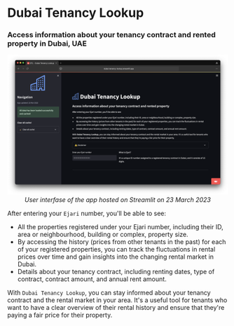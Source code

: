 # Dubai Tenancy Lookup
### Access information about your tenancy contract and rented property in Dubai, UAE

<p align="center">
  <img src="https://github.com/imeleges/Dubai-Tenancy-Lookup/blob/main/images/2023-03-23_app_UI.png?raw=true" alt="App UI on 22 March 2023"/>
  <br>
  <em>User interfase of the app hosted on Streamlit on 23 March 2023</em>
</p>

After entering your `Ejari` number, you'll be able to see:

- All the properties registered under your Ejari number, including their ID, area or neighbourhood, building or complex, property size.
- By accessing the history (prices from other tenants in the past) for each of your registered properties, you can track the fluctuations in rental prices over time and gain insights into the changing rental market in Dubai.
- Details about your tenancy contract, including renting dates, type of contract, contract amount, and annual rent amount.

With `Dubai Tenancy Lookup`, you can stay informed about your tenancy contract and the rental market in your area. It's a useful tool for tenants who want to have a clear overview of their rental history and ensure that they're paying a fair price for their property.
